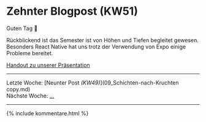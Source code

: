 # Zehnter Blogpost (KW51)

Guten Tag 👋

Rückblickend ist das Semester ist von Höhen und Tiefen begleitet gewesen.  
Besonders React Native hat uns trotz der Verwendung von Expo einige Probleme bereitet.  


[Handout zu unserer Präsentation](./SRS/Handout.md)

---  
Letzte Woche: [Neunter Post _(KW49)_](09_Schichten-nach-Kruchten copy.md)  
Nächste Woche: [...]()

---

{% include kommentare.html %}
